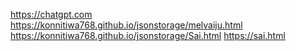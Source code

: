 https://chatgpt.com
https://konnitiwa768.github.io/jsonstorage/melvaiju.html
https://konnitiwa768.github.io/jsonstorage/Sai.html
[https://sai.html
](https://konnitiwa768.github.io/jsonstorage/アカルツァグ.html)
